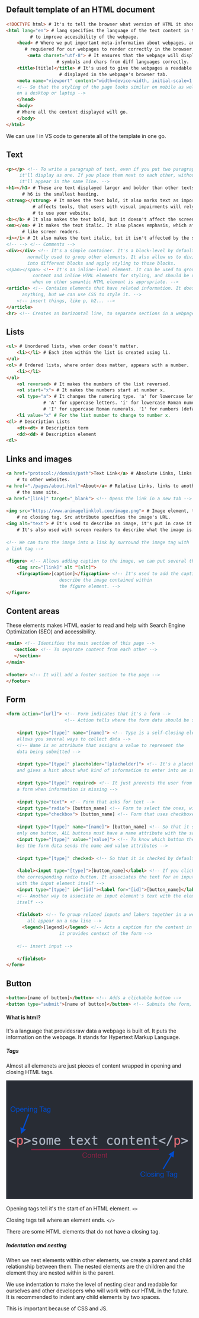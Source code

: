 ## Default template of an HTML document
```html
<!DOCTYPE html> # It's to tell the browser what version of HTML it should render the document.
<html lang="en"> # lang specifies the language of the text content in that element. It's used
		 # to improve accesibility of the webpage.
    <head> # Where we put important meta-information about webpages, and stuff
	   # requiered for our webpages to render correctly in the browser.
        <meta charset="utf-8"> # It ensures that the webpage will display special
			       # symbols and chars from diff languages correctly.
	<title>[title]</title> # It's used to give the webpages a readable title,
				    # displayed in the webpage's browser tab.
	<meta name="viewport" content="width=device-width, initial-scale=1.0" />
	<!-- So that the styling of the page looks similar on mobile as well as
	on a desktop or laptop -->
    </head>
    <body>
	# Where all the content displayed will go. 
    </body>
</html>
```

We can use ! in VS code to generate all of the template in one go.

## Text
```html
<p></p> <!-- To write a paragraph of text, even if you put two paragraphs in one of these
	 it'll display as one. If you place them next to each other, without ANY space,
	 it'll appear in the same line. -->
<h1></h1> # These are text displayed larger and bolder than other texts. H1 is the largest,
	  # h6 is the smallest heading.
<strong></strong> # It makes the text bold, it also marks text as important. This
		  # affects tools, that users with visual impairments will rely on 
		  # to use your website.
<b></b> # It also makes the text bold, but it doesn't affect the screen readers.
<em></em> # It makes the text italic. It also places emphasis, which affect things
	  # like screen readers.
<i></i> # It also makes the text italic, but it isn't affected by the screen readers.
<!-- --> <!-- Comments -->
<div></div> <!-- It's a simple container. It's a block-level by default, and it is
	    normally used to group other elements. It also allow us to divide the page
	    into different blocks and apply styling to those blocks.
<span></span> <!-- It's an inline-level element. It can be used to group text
	      content and inline HTML elements for styling, and should be used when
	      when no other semantic HTML element is appropriate. -->
<article> <!-- Contains elements that have related information. It doesn't render 
	  anything, but we can use CSS to style it. -->
    <!-- insert things, like p, h2... -->
</article>
<hr> <!-- Creates an horizontal line, to separate sections in a webpage -->
```

## Lists

```html
<ul> # Unordered lists, when order doesn't matter.
    <li></li> # Each item within the list is created using li.
</ul>
<ol> # Ordered lists, where order does matter, appears with a number.
    <li></li>
</ol>
	<ol reversed> # It makes the numbers of the list reversed.
	<ol start="x"> # It makes the numbers start at number x.
	<ol type="a"> # It changes the numering type. 'a' for lowercase letters.
		      # 'A' for uppercase letters. 'i' for lowercase Roman numerals
		      # 'I' for uppercase Roman numerals. '1' for numbers (default)
	<li value="x" # For the list number to change to number x.
<dl> # Description Lists
    <dt><dt> # Description term 
    <dd><dd> # Description element
<dl>
```

## Links and images

```html
<a href="protocol://domain/path">Text Link</a> # Absolute Links, links
	# to other websites.
<a href="./pages/about.html">About</a> # Relative Links, links to another page on
	# the same site.
<a href="[link]" target="_blank"> <!-- Opens the link in a new tab -->

<img src="https://www.animagelinklol.com/image.png"> # Image element, there's
	# no closing tag. Src attribute specifies the image's URL. 
<img alt="text"> # It's used to describe an image, it's put in case it cannot be loaded.
	# It's also used with screen readers to describe what the image is.

<!-- We can turn the image into a link by surround the image tag with
a link tag -->

<figure> <!-- Allows adding caption to the image, we can put several things here -->
    <img src="[link]" alt "[alt]">
    <firgcaption>[caption]</figcaption> <!-- It's used to add the caption to
					describe the image contained within
					the figure element. -->
</figure>

```

## Content areas
These elements makes HTML easier to read and help with Search Engine Optimization
(SEO) and accessibility.

```html
<main> <!-- Identifies the main section of this page -->
   <section> <!-- To separate content from each other -->
   </section>
</main>

<footer> <!-- It will add a footer section to the page -->
</footer>
```

## Form

```html
<form action="[url]"> <!-- Form indicates that it's a form -->
                      <!-- Action tells where the form data should be sent -->

    <input type="[type]" name="[name]"> <!-- Type is a self-Closing element that 
	allows you several ways to collect data -->
	<!-- Name is an attribute that assigns a value to represent the 
	data being submitted -->

    <input type="[type]" placeholder="[placholder]"> <!-- It's a placeholder, 
	and gives a hint about what kind of information to enter into an input -->

    <input type="[type]" required> <!-- It just prevents the user from submitting
	a form when information is missing -->

    <input type="text"> <!-- Form that asks for text -->
    <input type="radio"> [button_name] <!-- Form to select the ones, with circle -->
    <input type="checkbox"> [button_name] <!-- Form that uses checkboxes -->

    <input type="[type]" name="[name]"> [button_name] <!-- So that it selects
	only one button, ALL buttons must have a name attribute with the same value -->
    <input type="[type]" value="[value]"> <!-- To know which button they've selected,
	bcs the form data sends the name and value attributes -->

    <input type="[type]" checked> <!-- So that it is checked by default -->

    <label><input type="[type]">[button_name]</label> <!-- If you click [name], it selects
	the corresponding radio button. It associates the text for an input element
	with the input element itself -->
    <input type="[type]" id="[id]"><label for="[id]">[button_name]</label> 
	<!-- Another way to associate an input element's text with the element
	itself -->

    <fieldset> <!-- To group related inputs and labers together in a web form, they
		all appear on a new line -->
	  <legend>[legend]</legend> <!-- Acts a caption for the content in the fieldset,
				    it provides context of the form -->
	
	<!-- insert input -->

    </fieldset>
</form>
```

## Button
```html
<button>[name of button]</button> <!-- Adds a clickable button -->
<button type="submit">[name of button]</button> <!-- Submits the form, and it's by default -->
```

#### What is html?
It's a language that providesraw data a webpage is built of. It puts the 
information on the webpage. It stands for Hypertext Markup Language.

##### Tags 
Almost all elemenets are just pieces of content wrapped in opening and closing
HTML tags. 

![Tags](images/element_html.png)

Opening tags tell it's the start of an HTML element. `<>`

Closing tags tell where an element ends. `</>`

There are some HTML elements that do not have a closing tag. 

##### Indentation and nesting
When we nest elements within other elements, we create a parent and child 
relationship between them. The nested elements are the children and the 
element they are nested within is the parent.

We use indentation to make the level of nesting clear and readable for 
ourselves and other developers who will work with our HTML in the future. 
It is recommended to indent any child elements by two spaces.

This is important because of CSS and JS.



